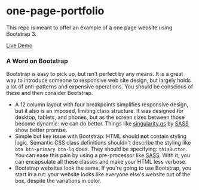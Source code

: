 one-page-portfolio
==================

This repo is meant to offer an example of a one page website using Bootstrap 3.

[Live Demo](http://csclub.uwaterloo.ca/~aamistak/ "Live Demo")


### A Word on Bootstrap

Bootstrap is easy to pick up, but isn't perfect by any means.  It is a great way to introduce someone to responsive web site design, but largely holds a lot of anti-patterns and expensive operations.  You should be conscious of these and then consider Bootstrap.

 - A 12 column layout with four breakpoints simplifies responsive design, but it also is an imposed, limiting class structure.  It was designed for desktop, tablets, and phones, but as the screen sizes between those become dynamic: we can do better.  Things like [singularity.gs](http://singularity.gs "singularity.gs") by [SASS](http://sass-lang.com/ "SASS") show better promise.
 - Simple but key issue with Bootstrap: HTML should **not** contain styling logic.  Semantic CSS class definitions shouldn't describe the styling like `btn btn-primary btn-lg` does.  They should be specifying: `thisButton`.  You can ease this pain by using a pre-processor like [SASS](http://sass-lang.com/ "SASS"). With it, you can encapsulate all these classes and make your HTML less verbose.
 - Bootstrap websites look the same.  If you're going to use Bootstrap, you start in a rut: your website looks like everyone else's website out of the box, despite the variations in color. 